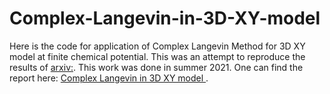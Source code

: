 # Complex-Langevin-in-3D-XY-model

Here is the code for application of Complex Langevin Method for 3D XY model at finite chemical potential. This was an attempt to reproduce the results of [arxiv:](https://arxiv.org/abs/1005.3468v2). This work was done in summer 2021. One can find the report here: [Complex Langevin in 3D XY model
](https://web.iisermohali.ac.in/Faculty/anoshjoseph/internships/2021/report_2021_Nikhil_Bansal.pdf).

